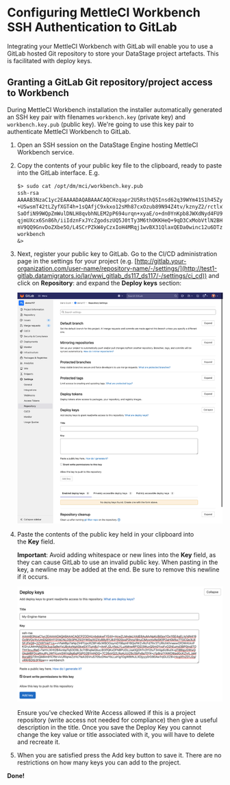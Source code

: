 # Configuring MettleCI Workbench SSH Authentication to GitLab

Integrating your MettleCI Workbench with GitLab will enable you to use a GitLab hosted Git repository to store your DataStage project artefacts. This is facilitated with deploy keys.

## Granting a GitLab Git repository/project access to Workbench

During MettleCI Workbench installation the installer automatically generated an SSH key pair with filenames `workbench.key` (private key) and `workbench.key.pub` (public key). We're going to use this key pair to authenticate MettleCI Workbench to GitLab.

1.  Open an SSH session on the DataStage Engine hosting MettleCI Workbench service.
    
2.  Copy the contents of your public key file to the clipboard, ready to paste into the GitLab interface. E.g.
    
    ```
    $> sudo cat /opt/dm/mci/workbench.key.pub
    ssh-rsa AAAAB3NzaC1yc2EAAAADAQABAAACAQCHzqapr2U5RsthQ5Insd62q39WYm41S1h45Zy/pxecp0oIdZpb2iMpUkXOYI05cHT7xPSZnuZYNMuYUffKr8pZa+k4yrNP8McMjkLyD3ji+ZSH8bFgnd+MFOcr
    +USwsmT42tLZyfXGT4h+1sQAfjC9xkxo12sMh87cxOzub89N94Z4tv/kznyZ2/rctlxWWIEOPE7zgyqhJzPYrCmas/LikJlvkIRia9WLZTfkTmSruthB0fMLwIPmDl8HSZyNpVpoFa9/QQSK3Dl61wswO6C/Oo0W
    SaOfiN99WQpZmWulDNLH8qvbhNLEM2pP694urqn+xyaE/o+dn0YnKpb8JWXdNyd4FU9P41Y4iktn7JNLgytepqSWhySAy14GX30HNd4kcu0ER73bYh5nfSIJZPWvVSoS/jE+tJNj4wdMn60xM1HviS0w3Cd3ShiS
    qjmUXcx6Sn86h/iiIdznFxJYcZgodszUQ5J0tTy3M6thOKKHeQ+9qD3CxMobVtlN2BHLqQzXrPQ/ktWljL+v5qIKo71hi27ubw/G69QHxOYQmd1DtQNSLribHqFA9LYOU6xxH9nK0A1S3+2YMbZUT7bvqaqlY5ZT
    mV9QQ9GnvDoZXbe5O/L4SCrPZkW4yCzxIoH4MRqj1wvBX31QlaxQEDa0winc12u6DTz1NMeIeb1eDmbM3w== workbench
    &>
    ```
    
3.  Next, register your public key to GitLab. Go to the CI/CD administration page in the settings for your project (e.g. [http://gitlab.your-organization.com/user-name/repository-name/-/settings/](http://test1-gitlab.datamigrators.io/lar/wwi_gitlab_ds117_ds117/-/settings/ci_cd)) and click on **Repository**: and expand the **Deploy keys** section:
    
    ![](./attachments/image-20220215-035534.png)
    
4.  Paste the contents of the public key held in your clipboard into the **Key** field.
    
    **Important**: Avoid adding whitespace or new lines into the **Key** field, as they can cause GitLab to use an invalid public key. When pasting in the key, a newline may be added at the end. Be sure to remove this newline if it occurs.
    
    ![](./attachments/image-20220215-024132.png)
    
    Ensure you’ve checked Write Access allowed if this is a project repository (write access not needed for compliance) then give a useful description in the title. Once you save the Deploy Key you cannot change the key value or title associated with it, you will have to delete and recreate it.
    
5.  When you are satisfied press the Add key button to save it. There are no restrictions on how many keys you can add to the project.
    

**Done!**